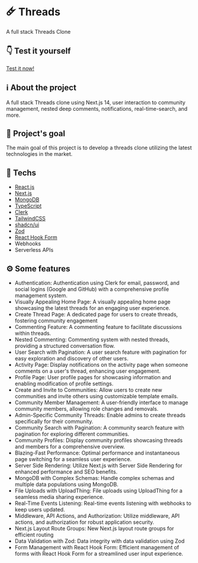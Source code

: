 # 🜸 Threads

A full stack Threads Clone

## 👇 Test it yourself 

[Test it now!](https://threads-psi-brown.vercel.app/)

## ℹ️ About the project

A full stack Threads clone using Next.js 14, user interaction to community management, nested deep comments, notifications, real-time-search, and more.

## 🎯 Project's goal

The main goal of this project is to develop a threads clone utilizing the latest technologies in the market.

## 📝 Techs

- [React.js](https://pt-br.reactjs.org)
- [Next.js](https://nextjs.org)
- [MongoDB](https://account.mongodb.com/account/login?n=https://cloud.mongodb.com/v2/608b51fb5e2ab62c5be0f33a&nextHash=%23clusters&signedOut=true)
- [TypeScript](https://www.typescriptlang.org/)
- [Clerk](https://clerk.com)
- [TailwindCSS](https://tailwindcss.com)
- [shadcn/ui](https://ui.shadcn.com)
- [Zod](https://zod.dev/)
- [React Hook Form](https://react-hook-form.com/)
- Webhooks
- Serverless APIs

## ⚙️ Some features

- Authentication: Authentication using Clerk for email, password, and social logins (Google and GitHub) with a comprehensive profile management system.
- Visually Appealing Home Page: A visually appealing home page showcasing the latest threads for an engaging user experience.
- Create Thread Page: A dedicated page for users to create threads, fostering community engagement
- Commenting Feature: A commenting feature to facilitate discussions within threads.
- Nested Commenting: Commenting system with nested threads, providing a structured conversation flow.
- User Search with Pagination: A user search feature with pagination for easy exploration and discovery of other users.
- Activity Page: Display notifications on the activity page when someone comments on a user's thread, enhancing user engagement.
- Profile Page: User profile pages for showcasing information and enabling modification of profile settings.
- Create and Invite to Communities: Allow users to create new communities and invite others using customizable template emails.
- Community Member Management: A user-friendly interface to manage community members, allowing role changes and removals.
- Admin-Specific Community Threads: Enable admins to create threads specifically for their community.
- Community Search with Pagination: A community search feature with pagination for exploring different communities.
- Community Profiles: Display community profiles showcasing threads and members for a comprehensive overview.
- Blazing-Fast Performance: Optimal performance and instantaneous page switching for a seamless user experience.
- Server Side Rendering: Utilize Next.js with Server Side Rendering for enhanced performance and SEO benefits.
- MongoDB with Complex Schemas: Handle complex schemas and multiple data populations using MongoDB.
- File Uploads with UploadThing: File uploads using UploadThing for a seamless media sharing experience.
- Real-Time Events Listening: Real-time events listening with webhooks to keep users updated.
- Middleware, API Actions, and Authorization: Utilize middleware, API actions, and authorization for robust application security.
- Next.js Layout Route Groups: New Next.js layout route groups for efficient routing
- Data Validation with Zod: Data integrity with data validation using Zod
- Form Management with React Hook Form: Efficient management of forms with React Hook Form for a streamlined user input experience.